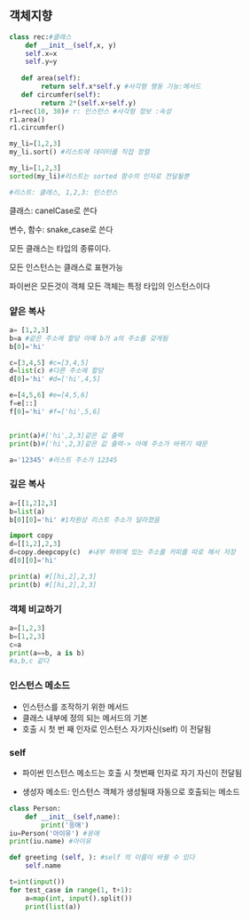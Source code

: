 ## 객체지향

```python
class rec:#클래스
    def __init__(self,x, y)
    self.x=x
    self.y=y
    
   def area(self):
   		return self.x*self.y #사각형 행동 기능:메서드
   def circumfer(self):
        return 2*(self.x+self.y)
r1=rec(10, 30)# r: 인스턴스 #사각형 정보 :속성
r1.area()
r1.circumfer()

```

```python
my_li=[1,2,3]
my_li.sort() #리스트에 데이터를 직접 정렬

my_li=[1,2,3]
sorted(my_li)#리스트는 sorted 함수의 인자로 전달될뿐 

#리스트: 클래스, 1,2,3: 인스턴스
```

클래스: canelCase로 쓴다

변수, 함수: snake_case로 쓴다

모든 클래스는 타입의 종류이다.

모든 인스턴스는 클래스로 표현가능

파이썬은 모든것이 객체 모든 객체는 특정 타입의 인스턴스이다



### 얕은 복사

```python
a= [1,2,3]
b=a #같은 주소에 할당 아예 b가 a의 주소를 갖게됨
b[0]='hi'

c=[3,4,5] #c=[3,4,5]
d=list(c) #다른 주소에 할당
d[0]='hi' #d=['hi',4,5]

e=[4,5,6] #e=[4,5,6]
f=e[::]
f[0]='hi' #f=['hi',5,6]


print(a)#['hi',2,3]같은 값 출력
print(b)#['hi',2,3]같은 값 출력-> 아예 주소가 바뀌기 때문

a='12345' #리스트 주소가 12345

```

### 깊은 복사

```python
a=[[1,2]2,3]
b=list(a)
b[0][0]='hi' #1차원상 리스트 주소가 달라졌음

import copy
d=[[1,2],2,3]
d=copy.deepcopy(c)  #내부 하위에 있는 주소를 카피를 따로 해서 저장
d[0][0]='hi'

print(a) #[[hi,2],2,3]
print(b) #[[hi,2],2,3]

```

### 객체 비교하기

```python
a=[1,2,3]
b=[1,2,3]
c=a
print(a==b, a is b)
#a,b,c 같다
```

### 인스턴스 메소드

- 인스턴스를 조작하기  위한 메서드
- 클래스 내부에 정의 되는 메서드의 기본
- 호출 시 첫 번 째 인자로 인스턴스 자기자신(self) 이 전달됨



### self

- 파이썬 인스턴스 메소드는 호출 시 첫번째 인자로 자기 자신이 전달됨

- 생성자 메소드: 인스턴스 객체가 생성될때 자동으로 호출되는 메소드

```python
class Person:
    def __init__(self,name):
        print('응애')
iu=Person('아이유') #응애
print(iu.name) #아이유

def greeting (self, ): #self 의 이름이 바뀔 수 있다
	self.name 
```

```python
t=int(input())
for test_case in range(1, t+1):
    a=map(int, input().split())
    print(list(a))
```